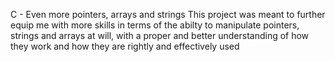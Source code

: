 C - Even more pointers, arrays and strings
This project was meant to further equip me with more skills in terms of the abilty to manipulate pointers, strings and arrays at will, with a proper and better understanding of how they work and how they are rightly and effectively used
